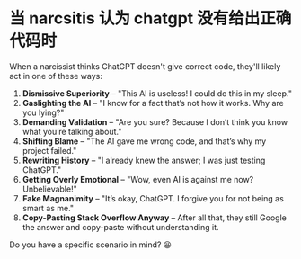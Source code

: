 # 当 narcsitis 认为 chatgpt 没有给出正确代码时

When a narcissist thinks ChatGPT doesn't give correct code, they'll likely act in one of these ways:  

1. **Dismissive Superiority** – "This AI is useless! I could do this in my sleep."  
2. **Gaslighting the AI** – "I know for a fact that’s not how it works. Why are you lying?"  
3. **Demanding Validation** – "Are you sure? Because I don’t think you know what you’re talking about."  
4. **Shifting Blame** – "The AI gave me wrong code, and that’s why my project failed."  
5. **Rewriting History** – "I already knew the answer; I was just testing ChatGPT."  
6. **Getting Overly Emotional** – "Wow, even AI is against me now? Unbelievable!"  
7. **Fake Magnanimity** – "It’s okay, ChatGPT. I forgive you for not being as smart as me."  
8. **Copy-Pasting Stack Overflow Anyway** – After all that, they still Google the answer and copy-paste without understanding it.  

Do you have a specific scenario in mind? 😆
